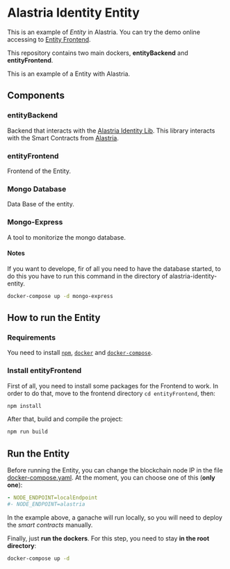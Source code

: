 # Alastria Identity Entity

This is an example of _Entity_ in Alastria. You can try the demo online accessing to [Entity Frontend](http://52.16.248.226/).

This repository contains two main dockers, **entityBackend** and **entityFrontend**.

This is an example of a Entity with Alastria.

## Components

### entityBackend

Backend that interacts with the [Alastria Identity Lib](https://github.com/alastria/alastria-identity-lib). This library interacts with the Smart Contracts from [Alastria](https://github.com/alastria/alastria-identity).

### entityFrontend

Frontend of the Entity.

### Mongo Database

Data Base of the entity.

### Mongo-Express

A tool to monitorize the mongo database.

#### Notes

If you want to develope, fir of all you need to have the database started, to do this you have to run this command in the directory of alastria-identity-entity.

```sh
docker-compose up -d mongo-express
```

## How to run the Entity

### Requirements

You need to install [`npm`](https://www.npmjs.com/get-npm), [`docker`](https://docs.docker.com/v17.09/engine/installation/) and [`docker-compose`](https://docs.docker.com/compose/install/).

### Install entityFrontend

First of all, you need to install some packages for the Frontend to work. In order to do that, move to the frontend directory `cd entityFrontend`, then:

```sh
npm install
```

After that, build and compile the project:

```sh
npm run build
```

## Run the Entity

Before running the Entity, you can change the blockchain node IP in the file [docker-compose.yaml](/docker-compose.yaml). At the moment, you can choose one of this (**only one**):

```yaml
- NODE_ENDPOINT=localEndpoint
#- NODE_ENDPOINT=alastria
```

In the example above, a ganache will run locally, so you will need to deploy the _smart contracts_ manually.

Finally, just **run the dockers**. For this step, you need to stay **in the root directory**:

```sh
docker-compose up -d
```

